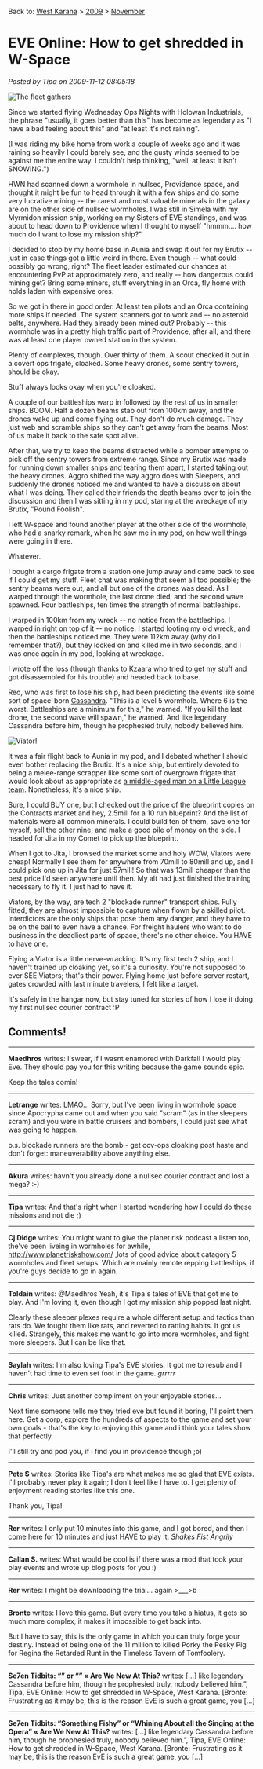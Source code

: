 Back to: [West Karana](/posts/westkarana.md) > [2009](/posts/2009/westkarana.md) > [November](./westkarana.md)
# EVE Online: How to get shredded in W-Space

*Posted by Tipa on 2009-11-12 08:05:18*

![The fleet gathers](../../../uploads/2009/11/ExeFile-2009-11-11-21-37-41-23.jpg "The fleet gathers")

Since we started flying Wednesday Ops Nights with Holowan Industrials, the phrase "usually, it goes better than this" has become as legendary as "I have a bad feeling about this" and "at least it's not raining".

(I was riding my bike home from work a couple of weeks ago and it was raining so heavily I could barely see, and the gusty winds seemed to be against me the entire way. I couldn't help thinking, "well, at least it isn't SNOWING.")

HWN had scanned down a wormhole in nullsec, Providence space, and thought it might be fun to head through it with a few ships and do some very lucrative mining -- the rarest and most valuable minerals in the galaxy are on the other side of nullsec wormholes. I was still in Simela with my Myrmidon mission ship, working on my Sisters of EVE standings, and was about to head down to Providence when I thought to myself "hmmm.... how much do I want to lose my mission ship?"

I decided to stop by my home base in Aunia and swap it out for my Brutix -- just in case things got a little weird in there. Even though -- what could possibly go wrong, right? The fleet leader estimated our chances at encountering PvP at approximately zero, and really -- how dangerous could mining get? Bring some miners, stuff everything in an Orca, fly home with holds laden with expensive ores.

So we got in there in good order. At least ten pilots and an Orca containing more ships if needed. The system scanners got to work and -- no asteroid belts, anywhere. Had they already been mined out? Probably -- this wormhole was in a pretty high traffic part of Providence, after all, and there was at least one player owned station in the system.

Plenty of complexes, though. Over thirty of them. A scout checked it out in a covert ops frigate, cloaked. Some heavy drones, some sentry towers, should be okay.

Stuff always looks okay when you're cloaked.

A couple of our battleships warp in followed by the rest of us in smaller ships. BOOM. Half a dozen beams stab out from 100km away, and the drones wake up and come flying out. They don't do much damage. They just web and scramble ships so they can't get away from the beams. Most of us make it back to the safe spot alive.

After that, we try to keep the beams distracted while a bomber attempts to pick off the sentry towers from extreme range. Since my Brutix was made for running down smaller ships and tearing them apart, I started taking out the heavy drones. Aggro shifted the way aggro does with Sleepers, and suddenly the drones noticed me and wanted to have a discussion about what I was doing. They called their friends the death beams over to join the discussion and then I was sitting in my pod, staring at the wreckage of my Brutix, "Pound Foolish".

I left W-space and found another player at the other side of the wormhole, who had a snarky remark, when he saw me in my pod, on how well things were going in there.

Whatever.

I bought a cargo frigate from a station one jump away and came back to see if I could get my stuff. Fleet chat was making that seem all too possible; the sentry beams were out, and all but one of the drones was dead. As I warped through the wormhole, the last drone died, and the second wave spawned. Four battleships, ten times the strength of normal battleships.

I warped in 100km from my wreck -- no notice from the battleships. I warped in right on top of it -- no notice. I started looting my old wreck, and then the battleships noticed me. They were 112km away (why do I remember that?), but they locked on and killed me in two seconds, and I was once again in my pod, looking at wreckage.

I wrote off the loss (though thanks to Kzaara who tried to get my stuff and got disassembled for his trouble) and headed back to base.

Red, who was first to lose his ship, had been predicting the events like some sort of space-born [Cassandra](http://en.wikipedia.org/wiki/Cassandra). "This is a level 5 wormhole. Where 6 is the worst. Battleships are a minimum for this," he warned. "If you kill the last drone, the second wave will spawn," he warned. And like legendary Cassandra before him, though he prophesied truly, nobody believed him.

![Viator!](../../../uploads/2009/11/ExeFile-2009-11-12-05-55-28-92.jpg "Viator!")

It was a fair flight back to Aunia in my pod, and I debated whether I should even bother replacing the Brutix. It's a nice ship, but entirely devoted to being a melee-range scrapper like some sort of overgrown frigate that would look about as appropriate as [a middle-aged man on a Little League team](http://www.imdb.com/title/tt0437863/). Nonetheless, it's a nice ship.

Sure, I could BUY one, but I checked out the price of the blueprint copies on the Contracts market and hey, 2.5mill for a 10 run blueprint? And the list of materials were all common minerals. I could build ten of them, save one for myself, sell the other nine, and make a good pile of money on the side. I headed for Jita in my Comet to pick up the blueprint.

When I got to Jita, I browsed the market some and holy WOW, Viators were cheap! Normally I see them for anywhere from 70mill to 80mill and up, and I could pick one up in Jita for just 57mill! So that was 13mill cheaper than the best price I'd seen anywhere until then. My alt had just finished the training necessary to fly it. I just had to have it.

Viators, by the way, are tech 2 "blockade runner" transport ships. Fully fitted, they are almost impossible to capture when flown by a skilled pilot. Interdictors are the only ships that pose them any danger, and they have to be on the ball to even have a chance. For freight haulers who want to do business in the deadliest parts of space, there's no other choice. You HAVE to have one.

Flying a Viator is a little nerve-wracking. It's my first tech 2 ship, and I haven't trained up cloaking yet, so it's a curiosity. You're not supposed to ever SEE Viators; that's their power. Flying home just before server restart, gates crowded with last minute travelers, I felt like a target.

It's safely in the hangar now, but stay tuned for stories of how I lose it doing my first nullsec courier contract :P

## Comments!

---

**Maedhros** writes: I swear, if I wasnt enamored with Darkfall I would play Eve. They should pay you for this writing because the game sounds epic.

Keep the tales comin!

---

**Letrange** writes: LMAO... Sorry, but I've been living in wormhole space since Apocrypha came out and when you said "scram" (as in the sleepers scram) and you were in battle cruisers and bombers, I could just see what was going to happen.

p.s. blockade runners are the bomb - get cov-ops cloaking post haste and don't forget: maneuverability above anything else.

---

**Akura** writes: havn't you already done a nullsec courier contract and lost a mega? :-)

---

**Tipa** writes: And that's right when I started wondering how I could do these missions and not die ;)

---

**Cj Didge** writes: You might want to give the planet risk podcast a listen too, the've been liveing in wormholes for awhile, http://www.planetriskshow.com/ ,lots of good advice about catagory 5 wormholes and fleet setups. Which are mainly remote repping battleships, if you're guys decide to go in again.

---

**Toldain** writes: @Maedhros Yeah, it's Tipa's tales of EVE that got me to play. And I'm loving it, even though I got my mission ship popped last night.

Clearly these sleeper plexes require a whole different setup and tactics than rats do. We fought them like rats, and reverted to ratting habits. It got us killed. Strangely, this makes me want to go into more wormholes, and fight more sleepers. But I can be like that.

---

**Saylah** writes: I'm also loving Tipa's EVE stories. It got me to resub and I haven't had time to even set foot in the game. *grrrrr*

---

**Chris** writes: Just another compliment on your enjoyable stories...

Next time someone tells me they tried eve but found it boring, I'll point them here. Get a corp, explore the hundreds of aspects to the game and set your own goals - that's the key to enjoying this game and i think your tales show that perfectly.

I'll still try and pod you, if i find you in providence though ;o)

---

**Pete S** writes: Stories like Tipa's are what makes me so glad that EVE exists. I'll probably never play it again; I don't feel like I have to. I get plenty of enjoyment reading stories like this one.

Thank you, Tipa!

---

**Rer** writes: I only put 10 minutes into this game, and I got bored, and then I come here for 10 minutes and just HAVE to play it. *Shakes Fist Angrily*

---

**Callan S.** writes: What would be cool is if there was a mod that took your play events and wrote up blog posts for you :)

---

**Rer** writes: I might be downloading the trial... again >\_\_\_>b

---

**Bronte** writes: I love this game. But every time you take a hiatus, it gets so much more complex, it makes it impossible to get back into.

But I have to say, this is the only game in which you can truly forge your destiny. Instead of being one of the 11 million to killed Porky the Pesky Pig for Regina the Retarded Runt in the Timeless Tavern of Tomfoolery.

---

**Se7en Tidbits: &#8220;&#8221; or &#8220;&#8221; &laquo; Are We New At This?** writes: [...] like legendary Cassandra before him, though he prophesied truly, nobody believed him.”, Tipa, EVE Online: How to get shredded in W-Space, West Karana. [Bronte: Frustrating as it may be, this is the reason EvE is such a great game, you [...]

---

**Se7en Tidbits: &#8220;Something Fishy&#8221; or &#8220;Whining About all the Singing at the Opera&#8221; &laquo; Are We New At This?** writes: [...] like legendary Cassandra before him, though he prophesied truly, nobody believed him.”, Tipa, EVE Online: How to get shredded in W-Space, West Karana. [Bronte: Frustrating as it may be, this is the reason EvE is such a great game, you [...]

